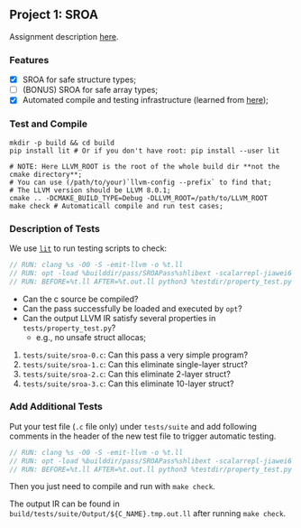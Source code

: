 ## Project 1: SROA

Assignment description [here](https://charithm.web.illinois.edu/cs526/sp2022/cp1.pdf).

### Features

- [x] SROA for safe structure types;
- [ ] (BONUS) SROA for safe array types;
- [x] Automated compile and testing infrastructure (learned from [here](https://github.com/banach-space/llvm-tutor));

### Test and Compile

```shell
mkdir -p build && cd build
pip install lit # Or if you don't have root: pip install --user lit

# NOTE: Here LLVM_ROOT is the root of the whole build dir **not the cmake directory**;
# You can use (/path/to/your)`llvm-config --prefix` to find that;
# The LLVM version should be LLVM 8.0.1;
cmake .. -DCMAKE_BUILD_TYPE=Debug -DLLVM_ROOT=/path/to/LLVM_ROOT
make check # Automaticall compile and run test cases;
```

### Description of Tests

We use [`lit`](https://llvm.org/docs/CommandGuide/lit.html) to run testing scripts to check:

```c++
// RUN: clang %s -O0 -S -emit-llvm -o %t.ll
// RUN: opt -load %builddir/pass/SROAPass%shlibext -scalarrepl-jiawei6 %t.ll -S -o %t.out.ll
// RUN: BEFORE=%t.ll AFTER=%t.out.ll python3 %testdir/property_test.py TestSORA.test_no_struct
```

- Can the c source be compiled?
- Can the pass successfully be loaded and executed by `opt`?
- Can the output LLVM IR satisfy several properties in `tests/property_test.py`?
    - e.g., no unsafe struct allocas;

1. `tests/suite/sroa-0.c`: Can this pass a very simple program?
2. `tests/suite/sroa-1.c`: Can this eliminate single-layer struct?
3. `tests/suite/sroa-2.c`: Can this eliminate 2-layer struct?
3. `tests/suite/sroa-3.c`: Can this eliminate 10-layer struct?

### Add Additional Tests

Put your test file (`.c` file only) under `tests/suite` and add following comments in the header of the new test file to trigger automatic testing.

```c++
// RUN: clang %s -O0 -S -emit-llvm -o %t.ll
// RUN: opt -load %builddir/pass/SROAPass%shlibext -scalarrepl-jiawei6 %t.ll -S -o %t.out.ll
// RUN: BEFORE=%t.ll AFTER=%t.out.ll python3 %testdir/property_test.py TestSORA.test_no_struct
```

Then you just need to compile and run with `make check`.

The output IR can be found in `build/tests/suite/Output/${C_NAME}.tmp.out.ll` after running `make check`.

